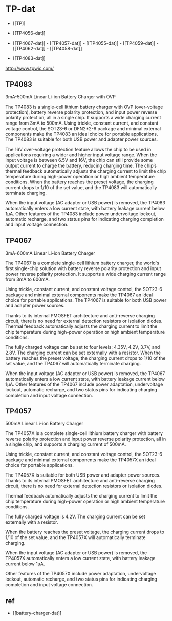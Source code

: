 

# TP-dat

- [[TP]]

- [[TP4056-dat]]

- [[TP4067-dat]] - [[TP4057-dat]] - [[TP4055-dat]] - [[TP4059-dat]] - [[TP4062-dat]] - [[TP4058-dat]]

- [[TP4083-dat]]


http://www.tpwic.com/



## TP4083

3mA-500mA Linear Li-ion Battery Charger with OVP

The TP4083 is a single-cell lithium battery charger with OVP (over-voltage protection), battery reverse polarity protection, and input power reverse polarity protection, all in a single chip. It supports a wide charging current range from 3mA to 500mA. Using trickle, constant current, and constant voltage control, the SOT23-6 or DFN2*2-6 package and minimal external components make the TP4083 an ideal choice for portable applications. The TP4083 is suitable for both USB power and adapter power sources.

The 16V over-voltage protection feature allows the chip to be used in applications requiring a wider and higher input voltage range. When the input voltage is between 6.5V and 16V, the chip can still provide some output current to charge the battery, reducing charging time. The chip’s thermal feedback automatically adjusts the charging current to limit the chip temperature during high-power operation or high ambient temperature conditions. When the battery reaches the preset voltage, the charging current drops to 1/10 of the set value, and the TP4083 will automatically terminate charging.

When the input voltage (AC adapter or USB power) is removed, the TP4083 automatically enters a low current state, with battery leakage current below 1μA. Other features of the TP4083 include power undervoltage lockout, automatic recharge, and two status pins for indicating charging completion and input voltage connection.


## TP4067 

3mA-600mA Linear Li-ion Battery Charger

The TP4067 is a complete single-cell lithium battery charger, the world's first single-chip solution with battery reverse polarity protection and input power reverse polarity protection. It supports a wide charging current range from 3mA to 600mA.

Using trickle, constant current, and constant voltage control, the SOT23-6 package and minimal external components make the TP4067 an ideal choice for portable applications. The TP4067 is suitable for both USB power and adapter power sources.

Thanks to its internal PMOSFET architecture and anti-reverse charging circuit, there is no need for external detection resistors or isolation diodes. Thermal feedback automatically adjusts the charging current to limit the chip temperature during high-power operation or high ambient temperature conditions.

The fully charged voltage can be set to four levels: 4.35V, 4.2V, 3.7V, and 2.8V. The charging current can be set externally with a resistor. When the battery reaches the preset voltage, the charging current drops to 1/10 of the set value, and the TP4067 will automatically terminate charging.

When the input voltage (AC adapter or USB power) is removed, the TP4067 automatically enters a low current state, with battery leakage current below 1μA. Other features of the TP4067 include power adaptation, undervoltage lockout, automatic recharge, and two status pins for indicating charging completion and input voltage connection.


## TP4057 

500mA Linear Li-ion Battery Charger

The TP4057X is a complete single-cell lithium battery charger with battery reverse polarity protection and input power reverse polarity protection, all in a single chip, and supports a charging current of 500mA.

Using trickle, constant current, and constant voltage control, the SOT23-6 package and minimal external components make the TP4057X an ideal choice for portable applications.

The TP4057X is suitable for both USB power and adapter power sources. Thanks to its internal PMOSFET architecture and anti-reverse charging circuit, there is no need for external detection resistors or isolation diodes.

Thermal feedback automatically adjusts the charging current to limit the chip temperature during high-power operation or high ambient temperature conditions.

The fully charged voltage is 4.2V. The charging current can be set externally with a resistor.

When the battery reaches the preset voltage, the charging current drops to 1/10 of the set value, and the TP4057X will automatically terminate charging.

When the input voltage (AC adapter or USB power) is removed, the TP4057X automatically enters a low current state, with battery leakage current below 1μA.

Other features of the TP4057X include power adaptation, undervoltage lockout, automatic recharge, and two status pins for indicating charging completion and input voltage connection.


## ref 

- [[battery-charger-dat]]